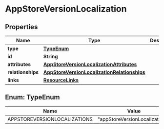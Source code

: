 

# AppStoreVersionLocalization


## Properties

| Name | Type | Description | Notes |
|------------ | ------------- | ------------- | -------------|
|**type** | [**TypeEnum**](#TypeEnum) |  |  |
|**id** | **String** |  |  |
|**attributes** | [**AppStoreVersionLocalizationAttributes**](AppStoreVersionLocalizationAttributes.md) |  |  [optional] |
|**relationships** | [**AppStoreVersionLocalizationRelationships**](AppStoreVersionLocalizationRelationships.md) |  |  [optional] |
|**links** | [**ResourceLinks**](ResourceLinks.md) |  |  [optional] |



## Enum: TypeEnum

| Name | Value |
|---- | -----|
| APPSTOREVERSIONLOCALIZATIONS | &quot;appStoreVersionLocalizations&quot; |



